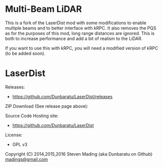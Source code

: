 Multi-Beam LiDAR
================

This is a fork of the LaserDist mod with some modifications to enable multiple beams and to better interface with kRPC. It also removes the PQS as for the purposes of this mod, long range distances are ignored. This is both to increase performance and add a bit of realism to the LiDAR. 

If you want to use this with kRPC, you will need a modified version of kRPC (to be added soon).


LaserDist
=========

Releases:

* https://github.com/Dunbaratu/LaserDist/releases

ZIP Download (See release page above):

Source Code Hosting site:

* https://github.com/Dunbaratu/LaserDist

License:

* GPL v3

Copyright (C) 2014,2015,2016 Steven Mading (aka Dunbaratu on Github)
madings@gmail.com

